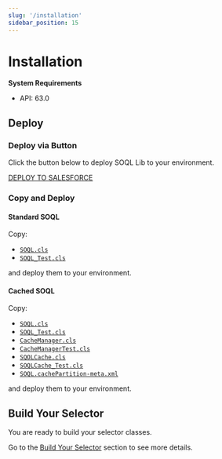 ```yaml
---
slug: '/installation'
sidebar_position: 15
---
```


# Installation

**System Requirements**

- API: 63.0

## Deploy

### Deploy via Button

Click the button below to deploy SOQL Lib to your environment.

<a href="https://githubsfdeploy.herokuapp.com?owner=beyond-the-cloud-dev&repo=soql-lib&ref=main">
    DEPLOY TO SALESFORCE
</a>

### Copy and Deploy

#### Standard SOQL

Copy:

- [`SOQL.cls`](https://github.com/beyond-the-cloud-dev/soql-lib/blob/main/force-app/main/default/classes/main/standard-soql/SOQL.cls)
- [`SOQL_Test.cls`](https://github.com/beyond-the-cloud-dev/soql-lib/blob/main/force-app/main/default/classes/main/standard-soql/SOQL_Test.cls)

and deploy them to your environment.

#### Cached SOQL

Copy:

- [`SOQL.cls`](https://github.com/beyond-the-cloud-dev/soql-lib/blob/main/force-app/main/default/classes/main/standard-soql/SOQL.cls)
- [`SOQL_Test.cls`](https://github.com/beyond-the-cloud-dev/soql-lib/blob/main/force-app/main/default/classes/main/standard-soql/SOQL_Test.cls)
- [`CacheManager.cls`](https://github.com/beyond-the-cloud-dev/soql-lib/blob/main/force-app/main/default/classes/main/cached-soql/CacheManager.cls)
- [`CacheManagerTest.cls`](https://github.com/beyond-the-cloud-dev/soql-lib/blob/main/force-app/main/default/classes/main/cached-soql/CacheManagerTest.cls)
- [`SQOLCache.cls`](https://github.com/beyond-the-cloud-dev/soql-lib/blob/main/force-app/main/default/classes/main/cached-soql/SOQLCache.cls)
- [`SOQLCache_Test.cls`](https://github.com/beyond-the-cloud-dev/soql-lib/blob/main/force-app/main/default/classes/main/cached-soql/SOQLCache_Test.cls)
- [`SOQL.cachePartition-meta.xml`](https://github.com/beyond-the-cloud-dev/soql-lib/blob/main/force-app/main/default/cachePartitions/SOQL.cachePartition-meta.xml)

and deploy them to your environment.

## Build Your Selector

You are ready to build your selector classes.

Go to the [Build Your Selector](./build-your-selector.md) section to see more details.
